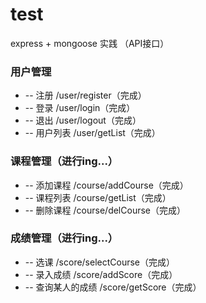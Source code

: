 # test
express + mongoose 实践 （API接口）

### 用户管理
* -- 注册 /user/register（完成）
* -- 登录 /user/login（完成）
* -- 退出 /user/logout（完成）
* -- 用户列表 /user/getList（完成）

### 课程管理（进行ing...）
* -- 添加课程 /course/addCourse（完成）
* -- 课程列表 /course/getList（完成）
* -- 删除课程 /course/delCourse（完成）

### 成绩管理（进行ing...）
* -- 选课 /score/selectCourse（完成）
* -- 录入成绩 /score/addScore（完成）
* -- 查询某人的成绩 /score/getScore（完成）

